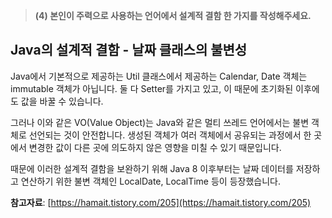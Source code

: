 > **(4) 본인이 주력으로 사용하는 언어에서 설계적 결함 한 가지를 작성해주세요.**
> 

## Java의 설계적 결함 - 날짜 클래스의 불변성

Java에서 기본적으로 제공하는 Util 클래스에서 제공하는 Calendar, Date 객체는 immutable 객체가 아닙니다. 둘 다 Setter를 가지고 있고, 이 때문에 초기화된 이후에도 값을 바꿀 수 있습니다.

그러나 이와 같은 VO(Value Object)는 Java와 같은 멀티 쓰레드 언어에서는 불변 객체로 선언되는 것이 안전합니다. 생성된 객체가 여러 객체에서 공유되는 과정에서 한 곳에서 변경한 값이 다른 곳에 의도하지 않은 영향을 미칠 수 있기 때문입니다.

때문에 이러한 설계적 결함을 보완하기 위해 Java 8 이후부터는 날짜 데이터를 저장하고 연산하기 위한 불변 객체인 LocalDate, LocalTime 등이 등장했습니다.

**참고자료**: [https://hamait.tistory.com/205](https://hamait.tistory.com/205)
